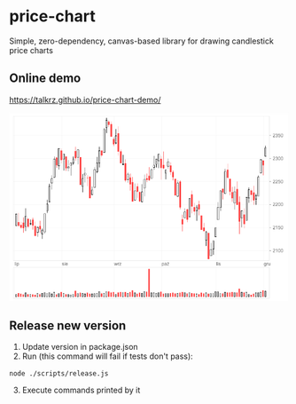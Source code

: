 # price-chart

Simple, zero-dependency, canvas-based library for drawing candlestick price charts

## Online demo
https://talkrz.github.io/price-chart-demo/

![Screenshot](docs/screenshot.png)


## Release new version

1. Update version in package.json
2. Run (this command will fail if tests don't pass):
```
node ./scripts/release.js
```
3. Execute commands printed by it
